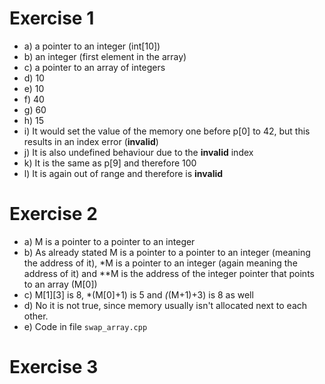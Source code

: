 # Exercise 1
- a) a pointer to an integer (int[10])
- b) an integer (first element in the array) 
- c) a pointer to an array of integers
- d) 10
- e) 10
- f) 40
- g) 60
- h) 15
- i) It would set the value of the memory one before p[0] to 42, but this results in an index error (**invalid**)
- j) It is also undefined behaviour due to the **invalid** index
- k) It is the same as p[9] and therefore 100
- l) It is again out of range and therefore is **invalid**


# Exercise 2
- a) M is a pointer to a pointer to an integer
- b) As already stated M is a pointer to a pointer to an integer (meaning the address of it), *M is a pointer to an integer (again meaning the address of it) and **M is the address of the integer pointer that points to an array (M[0])
- c) M[1][3] is 8, *(M[0]+1) is 5 and *(*(M+1)+3) is 8 as well
- d) No it is not true, since memory usually isn't allocated next to each other.
- e) Code in file `swap_array.cpp`


# Exercise 3



